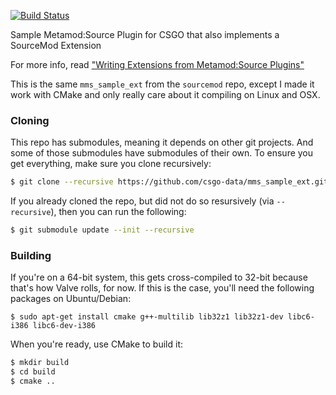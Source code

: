 [![Build Status](https://travis-ci.org/csgo-data/mms_sample_ext.svg)](https://travis-ci.org/csgo-data/mms_sample_ext)

Sample Metamod:Source Plugin for CSGO that also implements a SourceMod Extension

For more info, read ["Writing Extensions from Metamod:Source Plugins"](https://wiki.alliedmods.net/Writing_Extensions_from_Metamod:Source_Plugins)

This is the same `mms_sample_ext` from the `sourcemod` repo, except I made it work with CMake and only really care about it compiling on Linux and OSX.

### Cloning

This repo has submodules, meaning it depends on other git projects. And some of those submodules have submodules of their own. To ensure you get everything, make sure you clone recursively:

```bash
$ git clone --recursive https://github.com/csgo-data/mms_sample_ext.git
```

If you already cloned the repo, but did not do so resursively (via `--recursive`), then you can run the following:

```bash
$ git submodule update --init --recursive
```

### Building

If you're on a 64-bit system, this gets cross-compiled to 32-bit because that's how Valve rolls, for now. If this is the case, you'll need the following packages on Ubuntu/Debian:

```
$ sudo apt-get install cmake g++-multilib lib32z1 lib32z1-dev libc6-i386 libc6-dev-i386
```

When you're ready, use CMake to build it:

```bash
$ mkdir build
$ cd build
$ cmake ..
```
